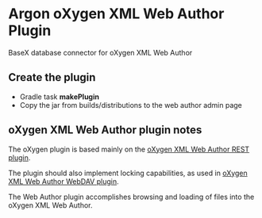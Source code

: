 # Argon oXygen XML Web Author Plugin
BaseX database connector for oXygen XML Web Author


## Create the plugin
* Gradle task **makePlugin**
* Copy the jar from builds/distributions to the web author admin page


## oXygen XML Web Author plugin notes
The oXygen plugin is based mainly on the 
[oXygen XML Web Author REST plugin](https://github.com/oxygenxml/web-author-rest-plugin).

The plugin should also implement locking capabilities, as used in 
[oXygen XML Web Author WebDAV plugin](https://github.com/oxygenxml/web-author-webdav-plugin).

The Web Author plugin accomplishes browsing and loading of files into the oXygen XML Web Author.

